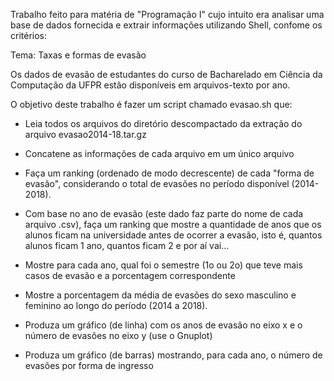 Trabalho feito para matéria de "Programação I" cujo intuito era analisar uma base de dados fornecida e extrair informações utilizando Shell, confome os critérios:

Tema: Taxas e formas de evasão

Os dados de evasão de estudantes do curso de Bacharelado em Ciência da Computação da UFPR estão disponíveis em arquivos-texto por ano.

O objetivo deste trabalho é fazer um script chamado evasao.sh que:

  - Leia todos os arquivos do diretório descompactado da extração do arquivo evasao2014-18.tar.gz

  - Concatene as informações de cada arquivo em um único arquivo

  - Faça um ranking (ordenado de modo decrescente) de cada "forma de evasão", considerando o total de evasões no período disponível (2014-2018).

  - Com base no ano de evasão (este dado faz parte do nome de cada arquivo .csv), faça um ranking que mostre a quantidade de anos que os alunos ficam na universidade antes de ocorrer a evasão, isto é, quantos alunos ficam 1 ano, quantos ficam 2 e por aí vai...

  - Mostre para cada ano, qual foi o semestre (1o ou 2o) que teve mais casos de evasão e a porcentagem correspondente

  - Mostre a porcentagem da média de evasões do sexo masculino e feminino ao longo do período (2014 a 2018).

  - Produza um gráfico (de linha) com os anos de evasão no eixo x e o número de evasões no eixo y (use o Gnuplot)

  - Produza um gráfico (de barras) mostrando, para cada ano, o número de evasões por forma de ingresso
